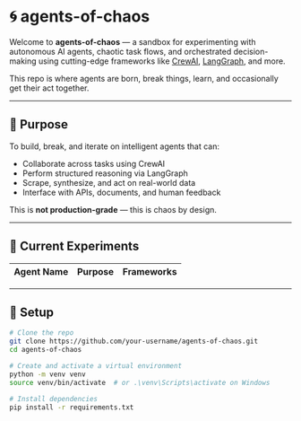 # 🌀 agents-of-chaos

Welcome to **agents-of-chaos** — a sandbox for experimenting with autonomous AI agents, chaotic task flows, and orchestrated decision-making using cutting-edge frameworks like [CrewAI](https://github.com/crewAIInc/crewAI), [LangGraph](https://github.com/langchain-ai/langgraph), and more.

This repo is where agents are born, break things, learn, and occasionally get their act together.

---

## 🧠 Purpose

To build, break, and iterate on intelligent agents that can:
- Collaborate across tasks using CrewAI
- Perform structured reasoning via LangGraph
- Scrape, synthesize, and act on real-world data
- Interface with APIs, documents, and human feedback

This is **not production-grade** — this is chaos by design.

---

## 🧪 Current Experiments

| Agent Name         | Purpose                        | Frameworks        |
|--------------------|--------------------------------|-------------------|

---

## 🔧 Setup

```bash
# Clone the repo
git clone https://github.com/your-username/agents-of-chaos.git
cd agents-of-chaos

# Create and activate a virtual environment
python -m venv venv
source venv/bin/activate  # or .\venv\Scripts\activate on Windows

# Install dependencies
pip install -r requirements.txt

